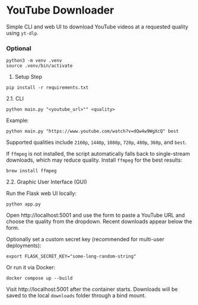 # YouTube Downloader

Simple CLI and web UI to download YouTube videos at a requested quality using `yt-dlp`.

### Optional

```
python3 -m venv .venv
source .venv/bin/activate
```

1. Setup Step

```
pip install -r requirements.txt
```

2.1. CLI

```
python main.py "<youtube_url>"" <quality>
```

Example:

```
python main.py "https://www.youtube.com/watch?v=dQw4w9WgXcQ" best
```

Supported qualities include `2160p`, `1440p`, `1080p`, `720p`, `480p`, `360p`, and `best`.

If `ffmpeg` is not installed, the script automatically falls back to single-stream downloads, which may reduce quality. Install `ffmpeg` for the best results:

```
brew install ffmpeg
```

2.2. Graphic User Interface (GUI)

Run the Flask web UI locally:

```
python app.py
```

Open http://localhost:5001 and use the form to paste a YouTube URL and choose the quality from the dropdown. Recent downloads appear below the form.

Optionally set a custom secret key (recommended for multi-user deployments):

```
export FLASK_SECRET_KEY="some-long-random-string"
```

Or run it via Docker:

```
docker compose up --build
```

Visit http://localhost:5001 after the container starts. Downloads will be saved to the local `downloads` folder through a bind mount.

